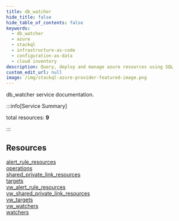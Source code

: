 ```yaml
---
title: db_watcher
hide_title: false
hide_table_of_contents: false
keywords:
  - db_watcher
  - azure
  - stackql
  - infrastructure-as-code
  - configuration-as-data
  - cloud inventory
description: Query, deploy and manage azure resources using SQL
custom_edit_url: null
image: /img/stackql-azure-provider-featured-image.png
---
```


db_watcher service documentation.

:::info[Service Summary]

total resources: __9__  

:::

## Resources
<div class="row">
<div class="providerDocColumn">
<a href="/services/db_watcher/alert_rule_resources/">alert_rule_resources</a><br />
<a href="/services/db_watcher/operations/">operations</a><br />
<a href="/services/db_watcher/shared_private_link_resources/">shared_private_link_resources</a><br />
<a href="/services/db_watcher/targets/">targets</a><br />
<a href="/services/db_watcher/vw_alert_rule_resources/">vw_alert_rule_resources</a>
</div>
<div class="providerDocColumn">
<a href="/services/db_watcher/vw_shared_private_link_resources/">vw_shared_private_link_resources</a><br />
<a href="/services/db_watcher/vw_targets/">vw_targets</a><br />
<a href="/services/db_watcher/vw_watchers/">vw_watchers</a><br />
<a href="/services/db_watcher/watchers/">watchers</a>
</div>
</div>